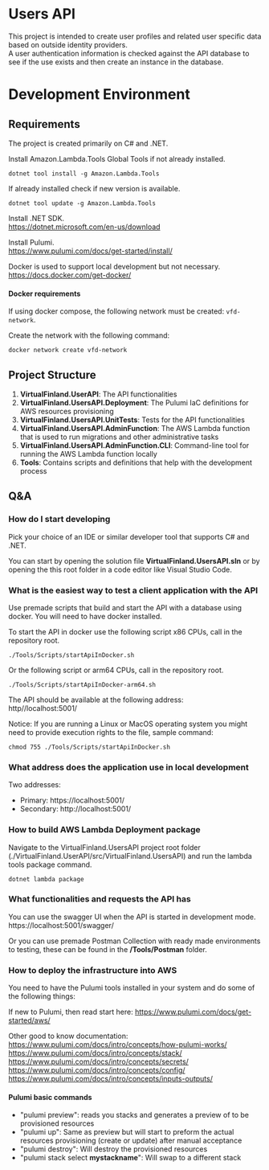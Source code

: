 # Users API

This project is intended to create user profiles and related user specific data based on outside identity providers.  
A user authentication information is checked against the API database to see if the use exists and then create an instance in the database.

# Development Environment

## Requirements

The project is created primarily on C# and .NET.

Install Amazon.Lambda.Tools Global Tools if not already installed.

```
dotnet tool install -g Amazon.Lambda.Tools
```

If already installed check if new version is available.

```
dotnet tool update -g Amazon.Lambda.Tools
```

Install .NET SDK.  
https://dotnet.microsoft.com/en-us/download

Install Pulumi.  
https://www.pulumi.com/docs/get-started/install/

Docker is used to support local development but not necessary.  
https://docs.docker.com/get-docker/

#### Docker requirements

If using docker compose, the following network must be created: `vfd-network`.

Create the network with the following command:

```
docker network create vfd-network
```

## Project Structure

1. **VirtualFinland.UserAPI**: The API functionalities
2. **VirtualFinland.UsersAPI.Deployment**: The Pulumi IaC definitions for AWS resources provisioning
3. **VirtualFinland.UsersAPI.UnitTests**: Tests for the API functionalities
4. **VirtualFinland.UsersAPI.AdminFunction**: The AWS Lambda function that is used to run migrations and other administrative tasks
5. **VirtualFinland.UsersAPI.AdminFunction.CLI**: Command-line tool for running the AWS Lambda function locally
6. **Tools**: Contains scripts and definitions that help with the development process

## Q&A

### How do I start developing

Pick your choice of an IDE or similar developer tool that supports C# and .NET.

You can start by opening the solution file **VirtualFinland.UsersAPI.sln** or by opening the this root folder in a code editor like Visual Studio Code.

### What is the easiest way to test a client application with the API

Use premade scripts that build and start the API with a database using docker. You will need to have docker installed.

To start the API in docker use the following script x86 CPUs, call in the repository root.

```
./Tools/Scripts/startApiInDocker.sh
```

Or the following script or arm64 CPUs, call in the repository root.

```
./Tools/Scripts/startApiInDocker-arm64.sh
```

The API should be available at the following address:  
http//localhost:5001/

Notice: If you are running a Linux or MacOS operating system you might need to provide execution rights to the file, sample command:

```
chmod 755 ./Tools/Scripts/startApiInDocker.sh
```

### What address does the application use in local development

Two addresses:

- Primary: https://localhost:5001/
- Secondary: http://localhost:5001/

### How to build AWS Lambda Deployment package

Navigate to the VirtualFinland.UsersAPI project root folder (./VirtualFinland.UserAPI/src/VirtualFinland.UsersAPI) and run the lambda tools package command.

```
dotnet lambda package
```

### What functionalities and requests the API has

You can use the swagger UI when the API is started in development mode.
https://localhost:5001/swagger/

Or you can use premade Postman Collection with ready made environments to testing, these can be found in the **/Tools/Postman** folder.

### How to deploy the infrastructure into AWS

You need to have the Pulumi tools installed in your system and do some of the following things:

If new to Pulumi, then read start here: https://www.pulumi.com/docs/get-started/aws/

Other good to know documentation:  
https://www.pulumi.com/docs/intro/concepts/how-pulumi-works/  
https://www.pulumi.com/docs/intro/concepts/stack/  
https://www.pulumi.com/docs/intro/concepts/secrets/  
https://www.pulumi.com/docs/intro/concepts/config/  
https://www.pulumi.com/docs/intro/concepts/inputs-outputs/

#### Pulumi basic commands

- "pulumi preview": reads you stacks and generates a preview of to be provisioned resources
- "pulumi up": Same as preview but will start to preform the actual resources provisioning (create or update) after manual acceptance
- "pulumi destroy": Will destroy the provisioned resources
- "pulumi stack select **mystackname**": Will swap to a different stack
